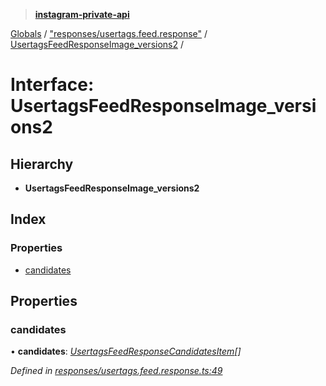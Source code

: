 > **[instagram-private-api](../README.md)**

[Globals](../README.md) / ["responses/usertags.feed.response"](../modules/_responses_usertags_feed_response_.md) / [UsertagsFeedResponseImage_versions2](_responses_usertags_feed_response_.usertagsfeedresponseimage_versions2.md) /

# Interface: UsertagsFeedResponseImage_versions2

## Hierarchy

* **UsertagsFeedResponseImage_versions2**

## Index

### Properties

* [candidates](_responses_usertags_feed_response_.usertagsfeedresponseimage_versions2.md#candidates)

## Properties

###  candidates

• **candidates**: *[UsertagsFeedResponseCandidatesItem](_responses_usertags_feed_response_.usertagsfeedresponsecandidatesitem.md)[]*

*Defined in [responses/usertags.feed.response.ts:49](https://github.com/dilame/instagram-private-api/blob/173bc62/src/responses/usertags.feed.response.ts#L49)*